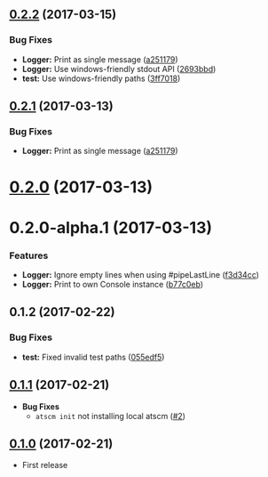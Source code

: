 <a name="0.2.2"></a>
## [0.2.2](https://github.com/atSCM/atscm-cli/compare/0.2.0-alpha.1...v0.2.2) (2017-03-15)


### Bug Fixes

* **Logger:** Print as single message ([a251179](https://github.com/atSCM/atscm-cli/commit/a251179))
* **Logger:** Use windows-friendly stdout API ([2693bbd](https://github.com/atSCM/atscm-cli/commit/2693bbd))
* **test:** Use windows-friendly paths ([3ff7018](https://github.com/atSCM/atscm-cli/commit/3ff7018))



<a name="0.2.1"></a>
## [0.2.1](https://github.com/atSCM/atscm-cli/compare/0.2.0-alpha.1...v0.2.1) (2017-03-13)


### Bug Fixes

* **Logger:** Print as single message ([a251179](https://github.com/atSCM/atscm-cli/commit/a251179))



<a name="0.2.0"></a>
# [0.2.0](https://github.com/atSCM/atscm-cli/compare/0.2.0-alpha.1...v0.2.0) (2017-03-13)



<a name="0.2.0-alpha.1"></a>
# 0.2.0-alpha.1 (2017-03-13)

### Features

* **Logger:** Ignore empty lines when using #pipeLastLine ([f3d34cc](https://github.com/atSCM/atscm-cli/commit/f3d34cc))
* **Logger:** Print to own Console instance ([b77c0eb](https://github.com/atSCM/atscm-cli/commit/b77c0eb))


<a name="0.1.2"></a>
## 0.1.2 (2017-02-22)

### Bug Fixes

* **test:** Fixed invalid test paths ([055edf5](https://github.com/atSCM/atscm-cli/commit/055edf5))


## [0.1.1](https://github.com/atSCM/atscm-cli/releases/tag/v0.1.1) (2017-02-21)

- **Bug Fixes**
  - `atscm init` not installing local atscm ([#2](https://github.com/atSCM/atscm-cli/issues/2))

## [0.1.0](https://github.com/atSCM/atscm-cli/releases/tag/v0.1.0) (2017-02-21)

- First release 
